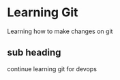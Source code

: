 # Learning Git


Learning how to make changes on git 

## sub heading

continue learning git for devops